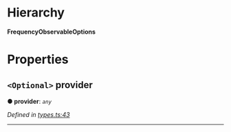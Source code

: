 

# Hierarchy

**FrequencyObservableOptions**

# Properties

<a id="provider"></a>

## `<Optional>` provider

**● provider**: *`any`*

*Defined in [types.ts:43](https://github.com/paritytech/js-libs/blob/3a885fe/packages/light.js/src/types.ts#L43)*

___

